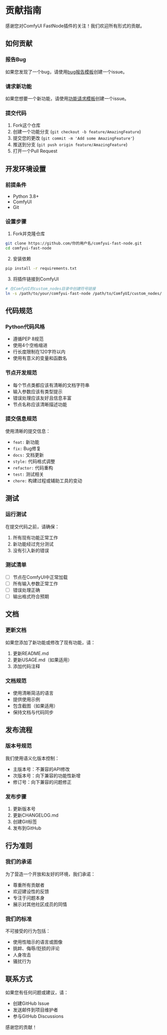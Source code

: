 # 贡献指南

感谢您对ComfyUI FastNode插件的关注！我们欢迎所有形式的贡献。

## 如何贡献

### 报告Bug
如果您发现了一个bug，请使用[bug报告模板](.github/ISSUE_TEMPLATE/bug_report.md)创建一个issue。

### 请求新功能
如果您想要一个新功能，请使用[功能请求模板](.github/ISSUE_TEMPLATE/feature_request.md)创建一个issue。

### 提交代码
1. Fork这个仓库
2. 创建一个功能分支 (`git checkout -b feature/AmazingFeature`)
3. 提交您的更改 (`git commit -m 'Add some AmazingFeature'`)
4. 推送到分支 (`git push origin feature/AmazingFeature`)
5. 打开一个Pull Request

## 开发环境设置

### 前提条件
- Python 3.8+
- ComfyUI
- Git

### 设置步骤
1. Fork并克隆仓库
```bash
git clone https://github.com/你的用户名/comfyui-fast-node.git
cd comfyui-fast-node
```

2. 安装依赖
```bash
pip install -r requirements.txt
```

3. 将插件链接到ComfyUI
```bash
# 在ComfyUI的custom_nodes目录中创建符号链接
ln -s /path/to/your/comfyui-fast-node /path/to/ComfyUI/custom_nodes/
```

## 代码规范

### Python代码风格
- 遵循PEP 8规范
- 使用4个空格缩进
- 行长度限制在120字符以内
- 使用有意义的变量和函数名

### 节点开发规范
- 每个节点类都应该有清晰的文档字符串
- 输入参数应该有类型提示
- 错误处理应该友好且信息丰富
- 节点名称应该清晰描述功能

### 提交信息规范
使用清晰的提交信息：
- `feat:` 新功能
- `fix:` Bug修复
- `docs:` 文档更新
- `style:` 代码格式调整
- `refactor:` 代码重构
- `test:` 测试相关
- `chore:` 构建过程或辅助工具的变动

## 测试

### 运行测试
在提交代码之前，请确保：
1. 所有现有功能正常工作
2. 新功能经过充分测试
3. 没有引入新的错误

### 测试清单
- [ ] 节点在ComfyUI中正常加载
- [ ] 所有输入参数正常工作
- [ ] 错误处理正确
- [ ] 输出格式符合预期

## 文档

### 更新文档
如果您添加了新功能或修改了现有功能，请：
1. 更新README.md
2. 更新USAGE.md（如果适用）
3. 添加代码注释

### 文档规范
- 使用清晰简洁的语言
- 提供使用示例
- 包含截图（如果适用）
- 保持文档与代码同步

## 发布流程

### 版本号规范
我们使用语义化版本控制：
- 主版本号：不兼容的API修改
- 次版本号：向下兼容的功能性新增
- 修订号：向下兼容的问题修正

### 发布步骤
1. 更新版本号
2. 更新CHANGELOG.md
3. 创建Git标签
4. 发布到GitHub

## 行为准则

### 我们的承诺
为了营造一个开放和友好的环境，我们承诺：
- 尊重所有贡献者
- 欢迎建设性的反馈
- 专注于问题本身
- 展示对其他社区成员的同情

### 我们的标准
不可接受的行为包括：
- 使用性暗示的语言或图像
- 挑衅、侮辱/贬损的评论
- 人身攻击
- 骚扰行为

## 联系方式

如果您有任何问题或建议，请：
- 创建GitHub Issue
- 发送邮件到项目维护者
- 参与GitHub Discussions

感谢您的贡献！ 